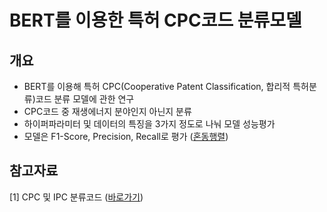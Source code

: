 # BERT를 이용한 특허 CPC코드 분류모델
## 개요
* BERT를 이용해 특허 CPC(Cooperative Patent Classification, 합리적 특허분류)코드 분류 모델에 관한 연구
* CPC코드 중 재생에너지 분야인지 아닌지 분류
* 하이퍼파라미터 및 데이터의 특징을 3가지 정도로 나눠 모델 성능평가
* 모델은 F1-Score, Precision, Recall로 평가 ([혼동행렬](https://blog.naver.com/applewoods/222310789382))

## 참고자료
[1] CPC 및 IPC 분류코드 ([바로가기](https://www.kipo.go.kr/ko/kpoContentView.do?menuCd=SCD0200269))